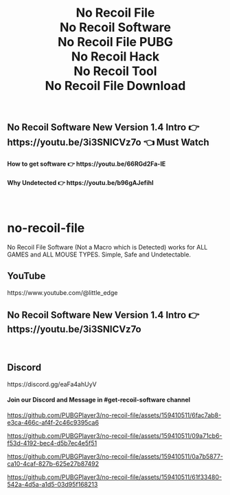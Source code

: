 
<h1 align="center">
  <br>
  No Recoil File
  <br>
  No Recoil Software
  <br>
  No Recoil File PUBG
  <br>
  No Recoil Hack
  <br>
  No Recoil Tool
  <br>
  No Recoil File Download
</h1>

<br>
<h2>No Recoil Software New Version 1.4 Intro  👉 https://youtu.be/3i3SNICVz7o 👈 Must Watch</h2>
<h4>How to get software 👉 https://youtu.be/66RGd2Fa-IE </h4>
<h4>Why Undetected 👉 https://youtu.be/b96gAJefihI </h4>
<br>

# no-recoil-file
No Recoil File Software (Not a Macro which is Detected) works for ALL GAMES and ALL MOUSE TYPES. Simple, Safe and Undetectable.

<h2>YouTube</h2>
https://www.youtube.com/@little_edge
<br>
<h2>No Recoil Software New Version 1.4 Intro  👉 https://youtu.be/3i3SNICVz7o </h2>
<br>
<h2>Discord</h2>
https://discord.gg/eaFa4ahUyV
<h4>Join our Discord and Message in #get-recoil-software channel</h4>


https://github.com/PUBGPlayer3/no-recoil-file/assets/159410511/6fac7ab8-e3ca-466c-af4f-2c46c9395ca6


https://github.com/PUBGPlayer3/no-recoil-file/assets/159410511/09a71cb6-f53d-4192-bec4-d5b7ec4e5f51


https://github.com/PUBGPlayer3/no-recoil-file/assets/159410511/0a7b5877-ca10-4caf-827b-625e27b87492


https://github.com/PUBGPlayer3/no-recoil-file/assets/159410511/61f33480-542a-4d5a-a1d5-03d95f168213









